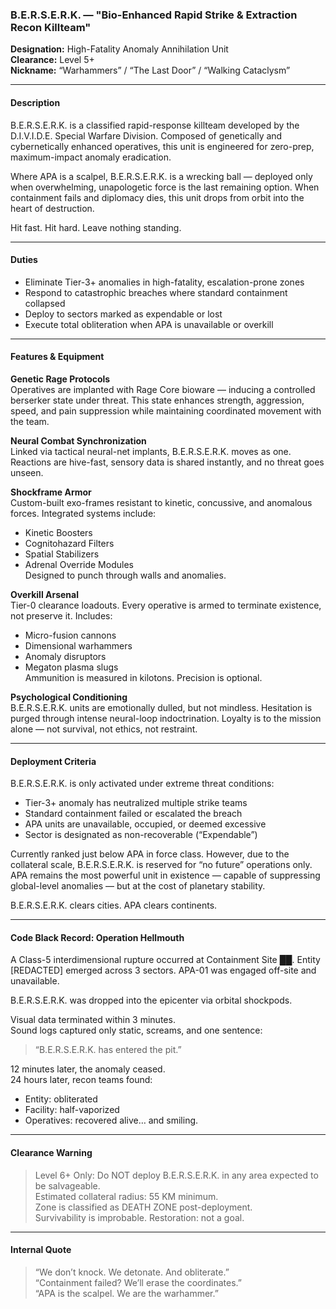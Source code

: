 ### B.E.R.S.E.R.K. — "Bio-Enhanced Rapid Strike & Extraction Recon Killteam"

**Designation:** High-Fatality Anomaly Annihilation Unit  
**Clearance:** Level 5+  
**Nickname:** “Warhammers” / “The Last Door” / “Walking Cataclysm”

---

#### Description  
B.E.R.S.E.R.K. is a classified rapid-response killteam developed by the D.I.V.I.D.E. Special Warfare Division. Composed of genetically and cybernetically enhanced operatives, this unit is engineered for zero-prep, maximum-impact anomaly eradication.

Where APA is a scalpel, B.E.R.S.E.R.K. is a wrecking ball — deployed only when overwhelming, unapologetic force is the last remaining option. When containment fails and diplomacy dies, this unit drops from orbit into the heart of destruction.

Hit fast. Hit hard. Leave nothing standing.

---

#### Duties  
- Eliminate Tier-3+ anomalies in high-fatality, escalation-prone zones  
- Respond to catastrophic breaches where standard containment collapsed  
- Deploy to sectors marked as expendable or lost  
- Execute total obliteration when APA is unavailable or overkill

---

#### Features & Equipment  

 **Genetic Rage Protocols**  
Operatives are implanted with Rage Core bioware — inducing a controlled berserker state under threat. This state enhances strength, aggression, speed, and pain suppression while maintaining coordinated movement with the team.

 **Neural Combat Synchronization**  
Linked via tactical neural-net implants, B.E.R.S.E.R.K. moves as one. Reactions are hive-fast, sensory data is shared instantly, and no threat goes unseen.

 **Shockframe Armor**  
Custom-built exo-frames resistant to kinetic, concussive, and anomalous forces. Integrated systems include:  
- Kinetic Boosters  
- Cognitohazard Filters  
- Spatial Stabilizers  
- Adrenal Override Modules  
Designed to punch through walls and anomalies.

 **Overkill Arsenal**  
Tier-0 clearance loadouts. Every operative is armed to terminate existence, not preserve it. Includes:  
- Micro-fusion cannons  
- Dimensional warhammers  
- Anomaly disruptors  
- Megaton plasma slugs  
Ammunition is measured in kilotons. Precision is optional.

 **Psychological Conditioning**  
B.E.R.S.E.R.K. units are emotionally dulled, but not mindless. Hesitation is purged through intense neural-loop indoctrination. Loyalty is to the mission alone — not survival, not ethics, not restraint.

---

#### Deployment Criteria  
B.E.R.S.E.R.K. is only activated under extreme threat conditions:  
- Tier-3+ anomaly has neutralized multiple strike teams  
- Standard containment failed or escalated the breach  
- APA units are unavailable, occupied, or deemed excessive  
- Sector is designated as non-recoverable (“Expendable”)  

Currently ranked just below APA in force class. However, due to the collateral scale, B.E.R.S.E.R.K. is reserved for “no future” operations only. APA remains the most powerful unit in existence — capable of suppressing global-level anomalies — but at the cost of planetary stability.  

B.E.R.S.E.R.K. clears cities. APA clears continents.

---

#### Code Black Record: Operation Hellmouth  
A Class-5 interdimensional rupture occurred at Containment Site ██. Entity [REDACTED] emerged across 3 sectors. APA-01 was engaged off-site and unavailable.

B.E.R.S.E.R.K. was dropped into the epicenter via orbital shockpods.

Visual data terminated within 3 minutes.  
Sound logs captured only static, screams, and one sentence:  
> “B.E.R.S.E.R.K. has entered the pit.”

12 minutes later, the anomaly ceased.  
24 hours later, recon teams found:  
- Entity: obliterated  
- Facility: half-vaporized  
- Operatives: recovered alive… and smiling.

---

#### Clearance Warning  
> Level 6+ Only: Do NOT deploy B.E.R.S.E.R.K. in any area expected to be salvageable.  
> Estimated collateral radius: 55 KM minimum.  
> Zone is classified as DEATH ZONE post-deployment.  
> Survivability is improbable. Restoration: not a goal.

---

#### Internal Quote  
> “We don’t knock. We detonate. And obliterate.”  
> “Containment failed? We’ll erase the coordinates.”  
> “APA is the scalpel. We are the warhammer.”
